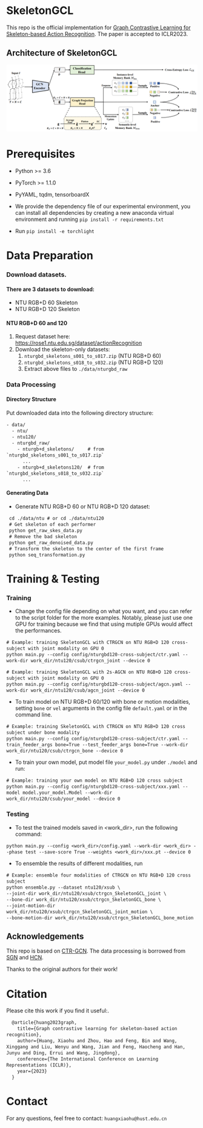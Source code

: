 # SkeletonGCL
This repo is the official implementation for [Graph Contrastive Learning for Skeleton-based Action Recognition](https://arxiv.org/abs/2301.10900). The paper is accepted to ICLR2023.

## Architecture of SkeletonGCL
![image](src/framework.png)
# Prerequisites

- Python >= 3.6
- PyTorch >= 1.1.0
- PyYAML, tqdm, tensorboardX

- We provide the dependency file of our experimental environment, you can install all dependencies by creating a new anaconda virtual environment and running `pip install -r requirements.txt `
- Run `pip install -e torchlight` 

# Data Preparation

### Download datasets.

#### There are 3 datasets to download:

- NTU RGB+D 60 Skeleton
- NTU RGB+D 120 Skeleton

#### NTU RGB+D 60 and 120

1. Request dataset here: https://rose1.ntu.edu.sg/dataset/actionRecognition
2. Download the skeleton-only datasets:
   1. `nturgbd_skeletons_s001_to_s017.zip` (NTU RGB+D 60)
   2. `nturgbd_skeletons_s018_to_s032.zip` (NTU RGB+D 120)
   3. Extract above files to `./data/nturgbd_raw`

### Data Processing

#### Directory Structure

Put downloaded data into the following directory structure:

```
- data/
  - ntu/
  - ntu120/
  - nturgbd_raw/
    - nturgb+d_skeletons/     # from `nturgbd_skeletons_s001_to_s017.zip`
      ...
    - nturgb+d_skeletons120/  # from `nturgbd_skeletons_s018_to_s032.zip`
      ...
```

#### Generating Data

- Generate NTU RGB+D 60 or NTU RGB+D 120 dataset:

```
 cd ./data/ntu # or cd ./data/ntu120
 # Get skeleton of each performer
 python get_raw_skes_data.py
 # Remove the bad skeleton 
 python get_raw_denoised_data.py
 # Transform the skeleton to the center of the first frame
 python seq_transformation.py
```

# Training & Testing

### Training

- Change the config file depending on what you want, and you can refer to the script folder for the more examples. Notably, please just use one GPU for training because we find that using mutiple GPUs would affect the performances.

```
# Example: training SkeletonGCL with CTRGCN on NTU RGB+D 120 cross-subject with joint modality on GPU 0
python main.py --config config/nturgbd120-cross-subject/ctr.yaml --work-dir work_dir/ntu120/csub/ctrgcn_joint --device 0
```
```
# Example: training SkeletonGCL with 2s-AGCN on NTU RGB+D 120 cross-subject with joint modality on GPU 0
python main.py --config config/nturgbd120-cross-subject/agcn.yaml --work-dir work_dir/ntu120/csub/agcn_joint --device 0
```

- To train model on NTU RGB+D 60/120 with bone or motion modalities, setting `bone` or `vel` arguments in the config file `default.yaml` or in the command line.

```
# Example: training SkeletonGCL with CTRGCN on NTU RGB+D 120 cross subject under bone modality
python main.py --config config/nturgbd120-cross-subject/ctr.yaml --train_feeder_args bone=True --test_feeder_args bone=True --work-dir work_dir/ntu120/csub/ctrgcn_bone --device 0
```

- To train your own model, put model file `your_model.py` under `./model` and run:

```
# Example: training your own model on NTU RGB+D 120 cross subject
python main.py --config config/nturgbd120-cross-subject/xxx.yaml --model model.your_model.Model --work-dir work_dir/ntu120/csub/your_model --device 0
```

### Testing

- To test the trained models saved in <work_dir>, run the following command:

```
python main.py --config <work_dir>/config.yaml --work-dir <work_dir> --phase test --save-score True --weights <work_dir>/xxx.pt --device 0
```

- To ensemble the results of different modalities, run 
```
# Example: ensemble four modalities of CTRGCN on NTU RGB+D 120 cross subject
python ensemble.py --dataset ntu120/xsub \
--joint-dir work_dir/ntu120/xsub/ctrgcn_SkeletonGCL_joint \
--bone-dir work_dir/ntu120/xsub/ctrgcn_SkeletonGCL_bone \
--joint-motion-dir work_dir/ntu120/xsub/ctrgcn_SkeletonGCL_joint_motion \
--bone-motion-dir work_dir/ntu120/xsub/ctrgcn_SkeletonGCL_bone_motion
```

## Acknowledgements

This repo is based on [CTR-GCN](https://github.com/Uason-Chen/CTR-GCN). The data processing is borrowed from [SGN](https://github.com/microsoft/SGN) and [HCN](https://github.com/huguyuehuhu/HCN-pytorch).

Thanks to the original authors for their work!

# Citation

Please cite this work if you find it useful:.

      @article{huang2023graph,
        title={Graph contrastive learning for skeleton-based action recognition},
        author={Huang, Xiaohu and Zhou, Hao and Feng, Bin and Wang, Xinggang and Liu, Wenyu and Wang, Jian and Feng, Haocheng and Han, Junyu and Ding, Errui and Wang, Jingdong},
        conference={The International Conference on Learning Representations (ICLR)},
        year={2023}
      }

# Contact
For any questions, feel free to contact: `huangxiaohu@hust.edu.cn`
